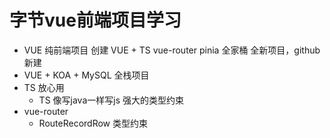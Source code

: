 # 字节vue前端项目学习

- VUE 纯前端项目
  创建 VUE + TS vue-router pinia 全家桶
  全新项目，github 新建
- VUE + KOA + MySQL 全栈项目
- TS 放心用
  - TS 像写java一样写js 强大的类型约束
- vue-router
  - RouteRecordRow 类型约束